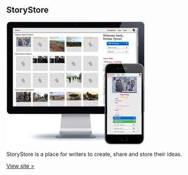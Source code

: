 ## StoryStore

![StoryStore](/assets/portfolio/playground/storystore.png)

StoryStore is a place for writers to create, share and store their ideas.

[View site &gt;](https://www.story-store.org/)